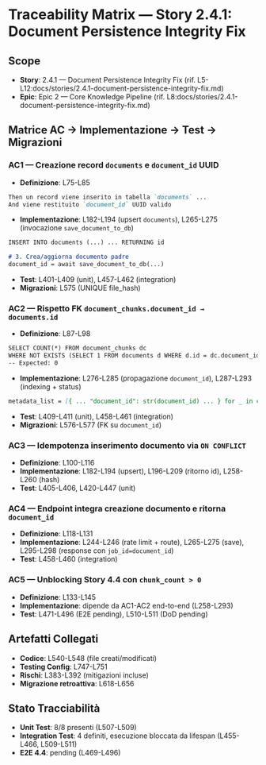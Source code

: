 # Traceability Matrix — Story 2.4.1: Document Persistence Integrity Fix

## Scope
- **Story**: 2.4.1 — Document Persistence Integrity Fix (rif. L5-L12:docs/stories/2.4.1-document-persistence-integrity-fix.md)
- **Epic**: Epic 2 — Core Knowledge Pipeline (rif. L8:docs/stories/2.4.1-document-persistence-integrity-fix.md)

## Matrice AC → Implementazione → Test → Migrazioni

### AC1 — Creazione record `documents` e `document_id` UUID
- **Definizione**: L75-L85
```75:85:docs/stories/2.4.1-document-persistence-integrity-fix.md
Then un record viene inserito in tabella `documents` ...
And viene restituito `document_id` UUID valido
```
- **Implementazione**: L182-L194 (upsert `documents`), L265-L275 (invocazione `save_document_to_db`)
```182:194:docs/stories/2.4.1-document-persistence-integrity-fix.md
INSERT INTO documents (...) ... RETURNING id
```
```265:275:docs/stories/2.4.1-document-persistence-integrity-fix.md
# 3. Crea/aggiorna documento padre
document_id = await save_document_to_db(...)
```
- **Test**: L401-L409 (unit), L457-L462 (integration)
- **Migrazioni**: L575 (UNIQUE file_hash)

### AC2 — Rispetto FK `document_chunks.document_id → documents.id`
- **Definizione**: L87-L98
```95:98:docs/stories/2.4.1-document-persistence-integrity-fix.md
SELECT COUNT(*) FROM document_chunks dc
WHERE NOT EXISTS (SELECT 1 FROM documents d WHERE d.id = dc.document_id);
-- Expected: 0
```
- **Implementazione**: L276-L285 (propagazione `document_id`), L287-L293 (indexing + status)
```276:285:docs/stories/2.4.1-document-persistence-integrity-fix.md
metadata_list = [{ ... "document_id": str(document_id) ... } for _ in chunks_result.chunks]
```
- **Test**: L409-L411 (unit), L458-L461 (integration)
- **Migrazioni**: L576-L577 (FK su `document_id`)

### AC3 — Idempotenza inserimento documento via `ON CONFLICT`
- **Definizione**: L100-L116
- **Implementazione**: L182-L194 (upsert), L196-L209 (ritorno id), L258-L260 (hash)
- **Test**: L405-L406, L420-L447 (unit)

### AC4 — Endpoint integra creazione documento e ritorna `document_id`
- **Definizione**: L118-L131
- **Implementazione**: L244-L246 (rate limit + route), L265-L275 (save), L295-L298 (response con `job_id=document_id`)
- **Test**: L458-L460 (integration)

### AC5 — Unblocking Story 4.4 con `chunk_count > 0`
- **Definizione**: L133-L145
- **Implementazione**: dipende da AC1-AC2 end-to-end (L258-L293)
- **Test**: L471-L496 (E2E pending), L510-L511 (DoD pending)

## Artefatti Collegati
- **Codice**: L540-L548 (file creati/modificati)
- **Testing Config**: L747-L751
- **Rischi**: L383-L392 (mitigazioni incluse)
- **Migrazione retroattiva**: L618-L656

## Stato Tracciabilità
- **Unit Test**: 8/8 presenti (L507-L509)
- **Integration Test**: 4 definiti, esecuzione bloccata da lifespan (L455-L466, L509-L511)
- **E2E 4.4**: pending (L469-L496)
